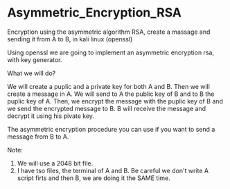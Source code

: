 # Asymmetric_Encryption_RSA
Encryption using the asymmetric algorithm RSA, create a massage and sending it from A to B, in kali linux (openssl)


Using openssl we are going to implement an asymmetric encryption rsa, with key generator. 

What we will do? 

We will create a puplic and a private key for both A and B. Then we will create a message in A. We will send to A the public key of B and to B the puplic key of A. Then, we encrypt the message with the puplic key of B and we send the encrypted message to B. B will receive the message and decrypt it using his pivate key. 

The asymmetric encryption procedure you can use if you want to send a message from B to A.



Note:
1) We will use a 2048 bit file.
2) I have tso files, the terminal of A and B. Be careful we don't write A script firts and then B, we are doing it the SAME time.
